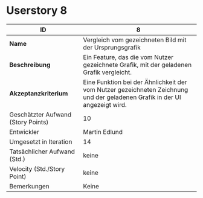 ﻿# Userstory 8

|**ID**|8|
|-|-|
|**Name**|Vergleich vom gezeichneten Bild mit der Ursprungsgrafik|
|**Beschreibung**|Ein Feature, das die vom Nutzer gezeichnete Grafik, mit der geladenen Grafik vergleicht.|
|**Akzeptanzkriterium**|Eine Funktion bei der Ähnlichkeit der vom Nutzer gezeichneten Zeichnung und der geladenen Grafik in der UI angezeigt wird.|
|Geschätzter Aufwand (Story Points)|10|
|Entwickler|Martin Edlund|
|Umgesetzt in Iteration|14|
|Tatsächlicher Aufwand (Std.)|keine|
|Velocity (Std./Story Point)|keine|
|Bemerkungen|Keine|
